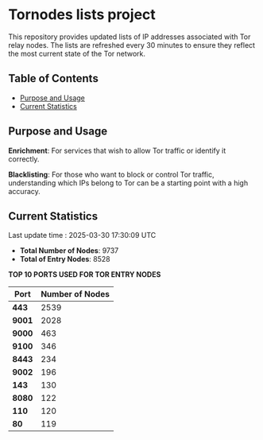 # Tornodes lists project

This repository provides updated lists of IP addresses associated with Tor relay nodes. The lists are refreshed every 30 minutes to ensure they reflect the most current state of the Tor network.

## Table of Contents

- [Purpose and Usage](#purpose-and-usage)
- [Current Statistics](#current-statistics)


## Purpose and Usage

**Enrichment**: For services that wish to allow Tor traffic or identify it correctly.

**Blacklisting**: For those who want to block or control Tor traffic, understanding which IPs belong to Tor can be a starting point with a high accuracy.

## Current Statistics

Last update time : 2025-03-30 17:30:09 UTC

- **Total Number of Nodes**: 9737
- **Total of Entry Nodes**: 8528

**TOP 10 PORTS USED FOR TOR ENTRY NODES**

| **Port** | **Number of Nodes** |
|------|-----------------|
| **443**   | 2539  |
| **9001**   | 2028  |
| **9000**   | 463  |
| **9100**   | 346  |
| **8443**   | 234  |
| **9002**   | 196  |
| **143**   | 130  |
| **8080**   | 122  |
| **110**   | 120  |
| **80**   | 119  |

